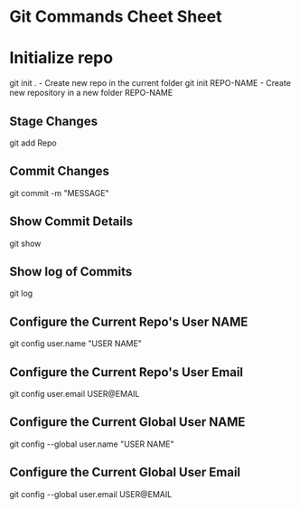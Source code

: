 # Git Commands Cheet Sheet

# Initialize repo

git init .
	- Create new repo in the current folder 
git init REPO-NAME
	- Create new repository in a new folder REPO-NAME
	
## Stage Changes 
git add Repo

## Commit Changes
git commit -m "MESSAGE"

## Show Commit Details
git show

## Show log of Commits
git log 

## Configure the Current Repo's User NAME
git config user.name "USER NAME"

## Configure the Current Repo's User Email
git config user.email USER@EMAIL

## Configure the Current Global User NAME
git config --global user.name "USER NAME"

## Configure the Current Global User Email
git config --global user.email USER@EMAIL